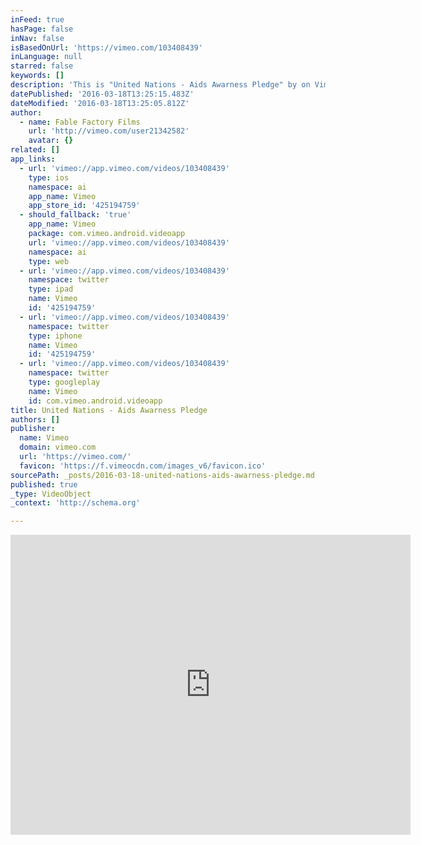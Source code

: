 ```yaml
---
inFeed: true
hasPage: false
inNav: false
isBasedOnUrl: 'https://vimeo.com/103408439'
inLanguage: null
starred: false
keywords: []
description: 'This is "United Nations - Aids Awarness Pledge" by on Vimeo, the home for high quality videos and the people who love them.'
datePublished: '2016-03-18T13:25:15.483Z'
dateModified: '2016-03-18T13:25:05.812Z'
author:
  - name: Fable Factory Films
    url: 'http://vimeo.com/user21342582'
    avatar: {}
related: []
app_links:
  - url: 'vimeo://app.vimeo.com/videos/103408439'
    type: ios
    namespace: ai
    app_name: Vimeo
    app_store_id: '425194759'
  - should_fallback: 'true'
    app_name: Vimeo
    package: com.vimeo.android.videoapp
    url: 'vimeo://app.vimeo.com/videos/103408439'
    namespace: ai
    type: web
  - url: 'vimeo://app.vimeo.com/videos/103408439'
    namespace: twitter
    type: ipad
    name: Vimeo
    id: '425194759'
  - url: 'vimeo://app.vimeo.com/videos/103408439'
    namespace: twitter
    type: iphone
    name: Vimeo
    id: '425194759'
  - url: 'vimeo://app.vimeo.com/videos/103408439'
    namespace: twitter
    type: googleplay
    name: Vimeo
    id: com.vimeo.android.videoapp
title: United Nations - Aids Awarness Pledge
authors: []
publisher:
  name: Vimeo
  domain: vimeo.com
  url: 'https://vimeo.com/'
  favicon: 'https://f.vimeocdn.com/images_v6/favicon.ico'
sourcePath: _posts/2016-03-18-united-nations-aids-awarness-pledge.md
published: true
_type: VideoObject
_context: 'http://schema.org'

---
```

<iframe src="https://cdn.embedly.com/widgets/media.html?src=https%3A%2F%2Fplayer.vimeo.com%2Fvideo%2F103408439&amp;url=https%3A%2F%2Fvimeo.com%2F103408439&amp;image=http%3A%2F%2Fi.vimeocdn.com%2Fvideo%2F485640466_640.jpg&amp;key=b7d04c9b404c499eba89ee7072e1c4f7&amp;type=text%2Fhtml&amp;schema=vimeo" width="640" height="480" scrolling="no" frameborder="0" allowfullscreen="allowfullscreen" style=""></iframe>